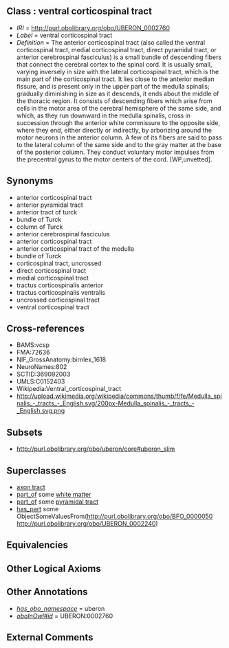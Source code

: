 
## Class : ventral corticospinal tract

 * *IRI* = http://purl.obolibrary.org/obo/UBERON_0002760
 * *Label* = ventral corticospinal tract
 * *Definition* = The anterior corticospinal tract (also called the ventral corticospinal tract, medial corticospinal tract, direct pyramidal tract, or anterior cerebrospinal fasciculus) is a small bundle of descending fibers that connect the cerebral cortex to the spinal cord. It is usually small, varying inversely in size with the lateral corticospinal tract, which is the main part of the corticospinal tract. It lies close to the anterior median fissure, and is present only in the upper part of the medulla spinalis; gradually diminishing in size as it descends, it ends about the middle of the thoracic region. It consists of descending fibers which arise from cells in the motor area of the cerebral hemisphere of the same side, and which, as they run downward in the medulla spinalis, cross in succession through the anterior white commissure to the opposite side, where they end, either directly or indirectly, by arborizing around the motor neurons in the anterior column. A few of its fibers are said to pass to the lateral column of the same side and to the gray matter at the base of the posterior column. They conduct voluntary motor impulses from the precentral gyrus to the motor centers of the cord. [WP,unvetted].

## Synonyms

 * anterior corticospinal tract
 * anterior pyramidal tract
 * anterior tract of turck
 * bundle of Turck
 * column of Turck
 * anterior cerebrospinal fasciculus
 * anterior corticospinal tract
 * anterior corticospinal tract of the medulla
 * bundle of Turck
 * corticospinal tract, uncrossed
 * direct corticospinal tract
 * medial corticospinal tract
 * tractus corticospinalis anterior
 * tractus corticospinalis ventralis
 * uncrossed corticospinal tract
 * ventral corticospinal tract

## Cross-references

 * BAMS:vcsp
 * FMA:72636
 * NIF_GrossAnatomy:birnlex_1618
 * NeuroNames:802
 * SCTID:369092003
 * UMLS:C0152403
 * Wikipedia:Ventral_corticospinal_tract
 * http://upload.wikimedia.org/wikipedia/commons/thumb/f/fe/Medulla_spinalis_-_tracts_-_English.svg/200px-Medulla_spinalis_-_tracts_-_English.svg.png

## Subsets

 * http://purl.obolibrary.org/obo/uberon/core#uberon_slim

## Superclasses

 * [axon tract](../../UBERON/18/UBERON_0001018.md)
 * [part_of](../../BFO/50/BFO_0000050.md) some [white matter](../../UBERON/16/UBERON_0002316.md)
 * [part_of](../../BFO/50/BFO_0000050.md) some [pyramidal tract](../../UBERON/07/UBERON_0002707.md)
 * [has_part](../../BFO/51/BFO_0000051.md) some ObjectSomeValuesFrom(<http://purl.obolibrary.org/obo/BFO_0000050> <http://purl.obolibrary.org/obo/UBERON_0002240>)

## Equivalencies


## Other Logical Axioms


## Other Annotations

 * *[has_obo_namespace](../../ce/oboInOwl#hasOBONamespace.md)* = uberon
 * *[oboInOwl#id](../../id/oboInOwl#id.md)* = UBERON:0002760

## External Comments

